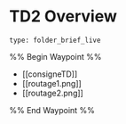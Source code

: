 # TD2 Overview
 
```ccard
type: folder_brief_live
```
 
%% Begin Waypoint %%
- [[consigneTD]]
- [[routage1.png]]
- [[routage2.png]]

%% End Waypoint %%